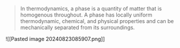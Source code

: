 >In thermodynamics, a phase is a quantity of matter that is homogenous throughout. A phase has locally uniform thermodynamic, chemical, and physical properties and can be mechanically separated from its surroundings.

![[Pasted image 20240823085907.png]]

